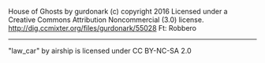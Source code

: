 House of Ghosts by gurdonark (c) copyright 2016 
Licensed under a Creative Commons Attribution Noncommercial  (3.0) 
license. http://dig.ccmixter.org/files/gurdonark/55028 Ft: Robbero

---

"law_car" by airship is licensed under CC BY-NC-SA 2.0

